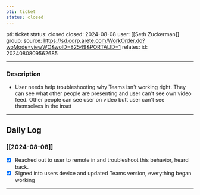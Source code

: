 ```yaml
---
pti: ticket
status: closed
---
```

pti: ticket 
status: closed
closed: 2024-08-08
user: [[Seth Zuckerman]]
group: 
source: https://sd.corp.arete.com/WorkOrder.do?woMode=viewWO&woID=82549&PORTALID=1
relates: 
id: 2024080809562685

---
### Description
- User needs help troubleshooting why Teams isn't working right. They can see what other people are presenting and user can't see own video feed. Other people can see user on video butt user can't see themselves in the inset
---

## Daily Log
### [[2024-08-08]]
- [x] Reached out to user to remote in and troubleshoot this behavior, heard back.
- [x] Signed into users device and updated Teams version, everything began working
---




